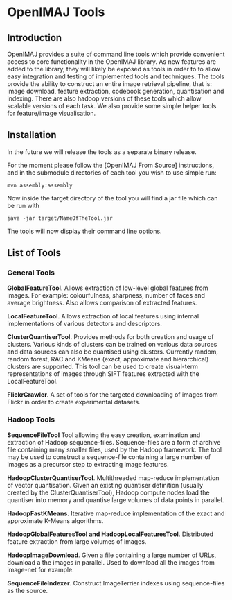 OpenIMAJ Tools
============

Introduction
----------------

OpenIMAJ provides a suite of command line tools which provide convenient access to core functionality in the OpenIMAJ library. As new features are added to the library, they will likely be exposed as tools in order to to allow easy integration and testing of implemented tools and techniques. The tools provide the ability to construct an entire image retrieval pipeline, that is: image download, feature extraction, codebook generation, quantisation and indexing. There are also hadoop versions of these tools which allow scalable versions of each task. We also provide some simple helper tools for feature/image visualisation.

## Installation
In the future we will release the tools as a separate binary release.

For the moment please follow the [OpenIMAJ From Source] instructions, and in the submodule directories of each tool you wish to use simple run:

~~~~
mvn assembly:assembly
~~~~

Now inside the target directory of the tool you will find a jar file which can be run with 

~~~~
java -jar target/NameOfTheTool.jar
~~~~

The tools will now display their command line options.

List of Tools
-------------

### General Tools

**GlobalFeatureTool**. Allows extraction of low-level global features from images. For example: colourfulness, sharpness, number of faces and average brightness. Also allows comparison of extracted features.

**LocalFeatureTool**. Allows extraction of local features using internal implementations of various detectors and descriptors. 

**ClusterQuantiserTool**. Provides methods for both creation and usage of clusters. Various kinds of clusters can be trained on various data sources and data sources can also be quantised using clusters. Currently random, random forest, RAC and KMeans (exact, approximate and hierarchical) clusters are supported. This tool can be used to create visual-term representations of images through SIFT features extracted with the LocalFeatureTool.

**FlickrCrawler**. A set of tools for the targeted downloading of images from Flickr in order to create experimental datasets.

### Hadoop Tools

**SequenceFileTool** Tool allowing the easy creation, examination and extraction of Hadoop sequence-files. Sequence-files are a form of archive file containing many smaller files, used by the Hadoop framework. The tool may be used to construct a sequence-file containing a large number of images as a precursor step to extracting image features.

**HadoopClusterQuantiserTool**. Multithreaded map-reduce implementation of vector quantisation. Given an existing quantiser definition (usually created by the ClusterQuantiserTool), Hadoop compute nodes load the quantiser into memory and quantise large volumes of data points in parallel.

**HadoopFastKMeans**. Iterative map-reduce implementation of the exact and approximate K-Means algorithms.

**HadoopGlobalFeaturesTool and HadoopLocalFeaturesTool**. Distributed feature extraction from large volumes of images.

**HadoopImageDownload**. Given a file containing a large number of URLs, download a the images in parallel. Used to download all the images from image-net for example.

**SequenceFileIndexer**. Construct ImageTerrier indexes using sequence-files as the source.
